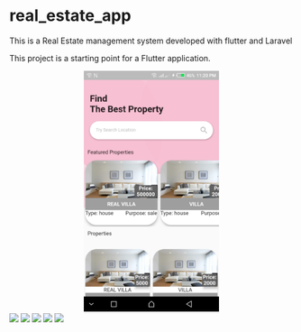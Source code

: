 # real_estate_app

This is a Real Estate management system developed with flutter and Laravel 

This project is a starting point for a Flutter application.

<div style="text-align:center">
<img src="https://github.com/prof22/Flutter_Real_estate_App/blob/main/screens/screen1.png" width="240"/>
</div>

<img src="https://github.com/prof22/Flutter_Real_estate_App/blob/main/screens/screenshot2.png" width="240"/>
<img src="https://github.com/prof22/Flutter_Real_estate_App/blob/main/screens/screenshot3.png" width="240"/>
<img src="https://github.com/prof22/Flutter_Real_estate_App/blob/main/screens/screenshot4.png" width="240"/>
<img src="https://github.com/prof22/Flutter_Real_estate_App/blob/main/screens/screenshot5.png" width="240"/>
<img src="https://github.com/prof22/Flutter_Real_estate_App/blob/main/screens/screenshot6.png" width="240"/>
